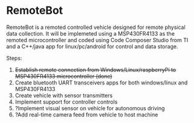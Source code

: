# RemoteBot

RemoteBot is a remoted controlled vehicle designed for remote physical data collection. It will be implemeted using a MSP430FR4133 as the remoted microcontroller and coded using Code Composer Studio from TI and a C++/java app for linux/pc/android for control and data storage. 

Steps:
1. ~~Establish remote connection from Windows/Linux/raspberryPi to MSP430FR4133 microcontroller (done)~~
2. Create bluetooth UART transceivers apps for both windows/linux and MSP430FR4133 
3. Create vehicle with sensor transmitters
4. Implement support for controller controls
5. ?Implement visual sensor on vehicle for autonomous driving
6. ?Add real-time camera feed from vehicle to host machine

